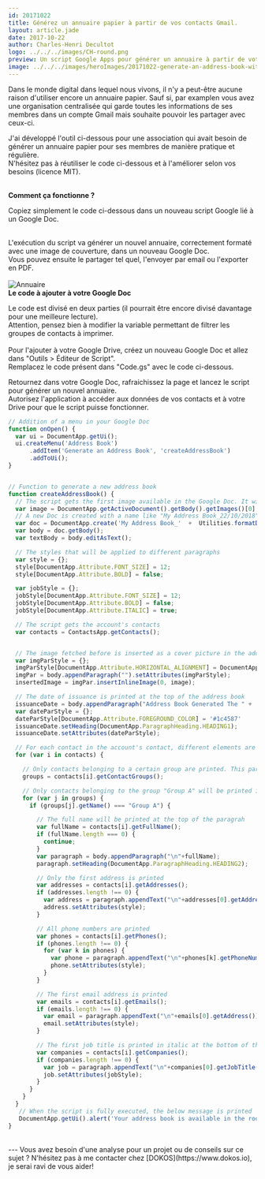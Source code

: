 ```yaml
---
id: 20171022
title: Générez un annuaire papier à partir de vos contacts Gmail.
layout: article.jade
date: 2017-10-22
author: Charles-Henri Decultot
logo: ../../../images/CH-round.png
preview: Un script Google Apps pour générer un annuaire à partir de votre liste de contacts Gmail.
image: ../../../images/heroImages/20171022-generate-an-address-book-with-gas.jpg
---
```

Dans le monde digital dans lequel nous vivons, il n'y a peut-être aucune raison d'utiliser encore un annuaire papier. Sauf si, par examplen vous avez une organisation centralisée qui garde toutes les informations de ses membres dans un compte Gmail mais souhaite pouvoir les partager avec ceux-ci.  

J'ai développé l'outil ci-dessous pour une association qui avait besoin de générer un annuaire papier pour ses membres de manière pratique et régulière.  
N'hésitez pas à réutiliser le code ci-dessous et à l'améliorer selon vos besoins (licence MIT).  
<br>

**Comment ça fonctionne ?**

Copiez simplement le code ci-dessous dans un nouveau script Google lié à un Google Doc.  
<br>

L'exécution du script va générer un nouvel annuaire, correctement formaté avec une image de couverture, dans un nouveau Google Doc.  
Vous pouvez ensuite le partager tel quel, l'envoyer par email ou l'exporter en PDF.  
<br>
![Annuaire](../../../images/articles/20171022-address_book.png)
<br>
**Le code à ajouter à votre Google Doc**

Le code est divisé en deux parties (il pourrait être encore divisé davantage pour une meilleure lecture).  
Attention, pensez bien à modifier la variable permettant de filtrer les groupes de contacts à imprimer.  
<br>
Pour l'ajouter à votre Google Drive, créez un nouveau Google Doc et allez dans "Outils > Éditeur de Script".  
Remplacez le code présent dans "Code.gs" avec le code ci-dessous.  


Retournez dans votre Google Doc, rafraichissez la page et lancez le script pour générer un nouvel annuaire.  
Autorisez l'application à accéder aux données de vos contacts et à votre Drive pour que le script puisse fonctionner.  

```javascript
// Addition of a menu in your Google Doc
function onOpen() {
  var ui = DocumentApp.getUi();
  ui.createMenu('Address Book')
      .addItem('Generate an Address Book', 'createAddressBook')
      .addToUi();
}


// Function to generate a new address book
function createAddressBook() {
  // The script gets the first image available in the Google Doc. It will be used as cover for the address book.
  var image = DocumentApp.getActiveDocument().getBody().getImages()[0].getBlob();
  // A new Doc is created with a name like "My Address Book_22/10/2018"
  var doc = DocumentApp.create('My Address Book_'  +  Utilities.formatDate(new Date(), 'GMT+2', 'dd/MM/yyyy'));
  var body = doc.getBody();
  var textBody = body.editAsText();

  // The styles that will be applied to different paragraphs
  var style = {};
  style[DocumentApp.Attribute.FONT_SIZE] = 12;
  style[DocumentApp.Attribute.BOLD] = false;

  var jobStyle = {};
  jobStyle[DocumentApp.Attribute.FONT_SIZE] = 12;
  jobStyle[DocumentApp.Attribute.BOLD] = false;
  jobStyle[DocumentApp.Attribute.ITALIC] = true;

  // The script gets the account's contacts
  var contacts = ContactsApp.getContacts();


  // The image fetched before is inserted as a cover picture in the address book
  var imgParStyle = {};
  imgParStyle[DocumentApp.Attribute.HORIZONTAL_ALIGNMENT] = DocumentApp.HorizontalAlignment.CENTER;
  imgPar = body.appendParagraph("").setAttributes(imgParStyle);
  insertedImage = imgPar.insertInlineImage(0, image);

  // The date of issuance is printed at the top of the address book
  issuanceDate = body.appendParagraph("Address Book Generated The " +  Utilities.formatDate(new Date(), 'GMT+2', 'dd/MM/yyyy'));
  var dateParStyle = {};
  dateParStyle[DocumentApp.Attribute.FOREGROUND_COLOR] = '#1c4587'
  issuanceDate.setHeading(DocumentApp.ParagraphHeading.HEADING1);
  issuanceDate.setAttributes(dateParStyle);

  // For each contact in the account's contact, different elements are fetched and printed in the address book
  for (var i in contacts) {

    // Only contacts belonging to a certain group are printed. This part can be removed if all contacts should be printed or modified if contacts belonging to certain groups only should be printed.
    groups = contacts[i].getContactGroups();

    // Only contacts belonging to the group "Group A" will be printed in the address book.
    for (var j in groups) {
      if (groups[j].getName() === "Group A") {

        // The full name will be printed at the top of the paragrah
        var fullName = contacts[i].getFullName();
        if (fullName.length === 0) {
          continue;
        }
        var paragraph = body.appendParagraph("\n"+fullName);
        paragraph.setHeading(DocumentApp.ParagraphHeading.HEADING2);

        // Only the first address is printed
        var addresses = contacts[i].getAddresses();
        if (addresses.length !== 0) {
          var address = paragraph.appendText("\n"+addresses[0].getAddress());
          address.setAttributes(style);  
        }

        // All phone numbers are printed
        var phones = contacts[i].getPhones();
        if (phones.length !== 0) {
          for (var k in phones) {
            var phone = paragraph.appendText("\n"+phones[k].getPhoneNumber());
            phone.setAttributes(style);
          }
        }

        // The first email address is printed
        var emails = contacts[i].getEmails();
        if (emails.length !== 0) {
          var email = paragraph.appendText("\n"+emails[0].getAddress());
          email.setAttributes(style);
        }

        // The first job title is printed in italic at the bottom of the paragraph
        var companies = contacts[i].getCompanies();
        if (companies.length !== 0) {
          var job = paragraph.appendText("\n"+companies[0].getJobTitle());
          job.setAttributes(jobStyle);
        }
      }
    }
  }
   // When the script is fully executed, the below message is printed
   DocumentApp.getUi().alert('Your address book is available in the root folder of your Google Drive')
}
```

</br>
---
Vous avez besoin d'une analyse pour un projet ou de conseils sur ce sujet ? N'hésitez pas à me contacter chez [DOKOS](https://www.dokos.io), je serai ravi de vous aider!
